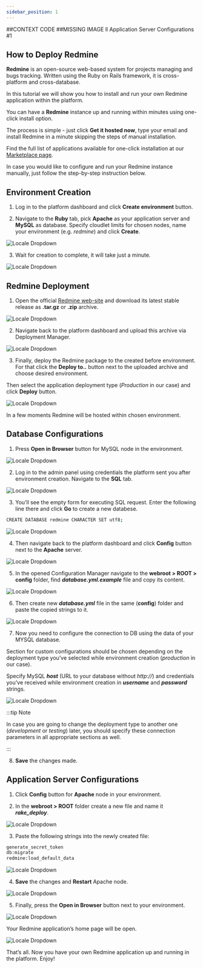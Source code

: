 ```yaml
---
sidebar_position: 1
---
```


##CONTEXT CODE
##MISSING IMAGE ll Application Server Configurations #1

## How to Deploy Redmine

**Redmine** is an open-source web-based system for projects managing and bugs tracking. Written using the Ruby on Rails framework, it is cross-platform and cross-database.

In this tutorial we will show you how to install and run your own Redmine application within the platform.

You can have a **Redmine** instance up and running within minutes using one-click install option.

The process is simple - just click **Get it hosted now**, type your email and install Redmine in a minute skipping the steps of manual installation.

Find the full list of applications available for one-click installation at our [Marketplace page](https://cloudmydc.com/).

In case you would like to configure and run your Redmine instance manually, just follow the step-by-step instruction below.

## Environment Creation

1. Log in to the platform dashboard and click **Create environment** button.

2. Navigate to the **Ruby** tab, pick **Apache** as your application server and **MySQL** as database. Specify cloudlet limits for chosen nodes, name your environment (e.g. _redmine_) and click **Create**.

<div style={{
    display:'flex',
    justifyContent: 'center',
    margin: '0 0 1rem 0'
}}>

![Locale Dropdown](./img/Redmine/01-environment-topology-wizard.png)

</div>

3. Wait for creation to complete, it will take just a minute.

<div style={{
    display:'flex',
    justifyContent: 'center',
    margin: '0 0 1rem 0'
}}>

![Locale Dropdown](./img/Redmine/02-redmine-environment-created.png)

</div>

## Redmine Deployment

1. Open the official [Redmine web-site](https://cloudmydc.com/) and download its latest stable release as **.tar.gz** or **.zip** archive.

<div style={{
    display:'flex',
    justifyContent: 'center',
    margin: '0 0 1rem 0'
}}>

![Locale Dropdown](./img/Redmine/03-download-redmine-package.png)

</div>

2. Navigate back to the platform dashboard and upload this archive via Deployment Manager.

<div style={{
    display:'flex',
    justifyContent: 'center',
    margin: '0 0 1rem 0'
}}>

![Locale Dropdown](./img/Redmine/04-upload-redmine-archive.png)

</div>

3. Finally, deploy the Redmine package to the created before environment. For that click the **Deploy to..** button next to the uploaded archive and choose desired environment.

Then select the application deployment type (_Production_ in our case) and click **Deploy** button.

<div style={{
    display:'flex',
    justifyContent: 'center',
    margin: '0 0 1rem 0'
}}>

![Locale Dropdown](./img/Redmine/05-deploy-redmine-to-production.png)

</div>

In a few moments Redmine will be hosted within chosen environment.

## Database Configurations

1. Press **Open in Browser** button for MySQL node in the environment.

<div style={{
    display:'flex',
    justifyContent: 'center',
    margin: '0 0 1rem 0'
}}>

![Locale Dropdown](./img/Redmine/06-open-mysql-in-browser.png)

</div>

2. Log in to the admin panel using credentials the platform sent you after environment creation. Navigate to the **SQL** tab.

<div style={{
    display:'flex',
    justifyContent: 'center',
    margin: '0 0 1rem 0'
}}>

![Locale Dropdown](./img/Redmine/07-database-sql-tab.png)

</div>

3. You’ll see the empty form for executing SQL request. Enter the following line there and click **Go** to create a new databese.

```bash
CREATE DATABASE redmine CHARACTER SET utf8;
```

<div style={{
    display:'flex',
    justifyContent: 'center',
    margin: '0 0 1rem 0'
}}>

![Locale Dropdown](./img/Redmine/08-database-execute-sql-query.png)

</div>

4. Then navigate back to the platform dashboard and click **Config** button next to the **Apache** server.

<div style={{
    display:'flex',
    justifyContent: 'center',
    margin: '0 0 1rem 0'
}}>

![Locale Dropdown](./img/Redmine/09-apache-config-button.png)

</div>

5. In the opened Configuration Manager navigate to the **webroot > ROOT > config** folder, find **_database.yml.example_** file and copy its content.

<div style={{
    display:'flex',
    justifyContent: 'center',
    margin: '0 0 1rem 0'
}}>

![Locale Dropdown](./img/Redmine/10-copy-database-yml-example.png)

</div>

6. Then create new **_database.yml_** file in the same (**config**) folder and paste the copied strings to it.

<div style={{
    display:'flex',
    justifyContent: 'center',
    margin: '0 0 1rem 0'
}}>

![Locale Dropdown](./img/Redmine/11-create-database-yml.png)

</div>

7. Now you need to configure the connection to DB using the data of your MYSQL database.

Section for custom configurations should be chosen depending on the deployment type you’ve selected while environment creation (_production_ in our case).

Specify MySQL **_host_** (URL to your database without _http://_) and credentials you’ve received while environment creation in **_username_** and **_password_** strings.

<div style={{
    display:'flex',
    justifyContent: 'center',
    margin: '0 0 1rem 0'
}}>

![Locale Dropdown](./img/Redmine/12-configure-mysql-connection.png)

</div>

:::tip Note

In case you are going to change the deployment type to another one (_development_ or _testing_) later, you should specify these connection parameters in all appropriate sections as well.

:::

8. **Save** the changes made.

## Application Server Configurations

1. Click **Config** button for **Apache** node in your environment.

2. In the **webroot > ROOT** folder create a new file and name it **_rake_deploy_**.

<div style={{
    display:'flex',
    justifyContent: 'center',
    margin: '0 0 1rem 0'
}}>

![Locale Dropdown](./img/Redmine/13-create-rake-deploy-file.png)

</div>

3. Paste the following strings into the newly created file:

```bash
generate_secret_token
db:migrate
redmine:load_default_data
```

<div style={{
    display:'flex',
    justifyContent: 'center',
    margin: '0 0 1rem 0'
}}>

![Locale Dropdown](./img/Redmine/14-configure-rake-deploy.png)

</div>

4. **Save** the changes and **Restart** Apache node.

<div style={{
    display:'flex',
    justifyContent: 'center',
    margin: '0 0 1rem 0'
}}>

![Locale Dropdown](./img/Redmine/15-restart-apache-node.png)

</div>

5. Finally, press the **Open in Browser** button next to your environment.

<div style={{
    display:'flex',
    justifyContent: 'center',
    margin: '0 0 1rem 0'
}}>

![Locale Dropdown](./img/Redmine/16-open-redmine-in-browser.png)

</div>

Your Redmine application’s home page will be open.

<div style={{
    display:'flex',
    justifyContent: 'center',
    margin: '0 0 1rem 0'
}}>

![Locale Dropdown](./img/Redmine/17-redmine-home-page.png)

</div>

That’s all. Now you have your own Redmine application up and running in the platform. Enjoy!

